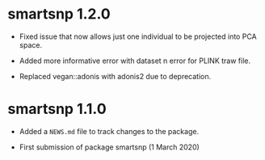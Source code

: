 # smartsnp 1.2.0

* Fixed issue that now allows just one individual to be projected into PCA space.

* Added more informative error with dataset n error for PLINK traw file.

* Replaced vegan::adonis with adonis2 due to deprecation.

# smartsnp 1.1.0

* Added a `NEWS.md` file to track changes to the package.

* First submission of package smartsnp (1 March 2020)
